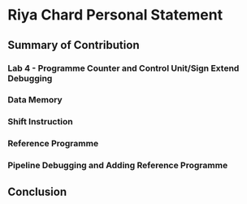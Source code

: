 # Riya Chard Personal Statement

## Summary of Contribution

### Lab 4 - Programme Counter and Control Unit/Sign Extend Debugging

### Data Memory 

### Shift Instruction

### Reference Programme 

### Pipeline Debugging and Adding Reference Programme

## Conclusion
